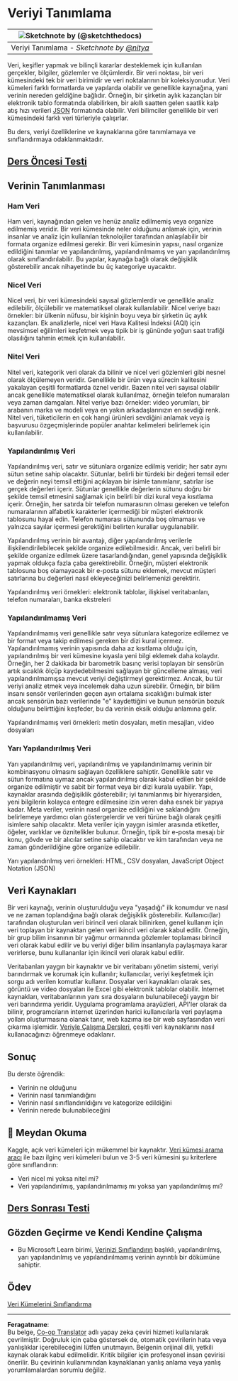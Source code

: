 <!--
CO_OP_TRANSLATOR_METADATA:
{
  "original_hash": "12339119c0165da569a93ddba05f9339",
  "translation_date": "2025-09-06T09:06:08+00:00",
  "source_file": "1-Introduction/03-defining-data/README.md",
  "language_code": "tr"
}
-->
# Veriyi Tanımlama

|![ Sketchnote by [(@sketchthedocs)](https://sketchthedocs.dev) ](../../sketchnotes/03-DefiningData.png)|
|:---:|
|Veriyi Tanımlama - _Sketchnote by [@nitya](https://twitter.com/nitya)_ |

Veri, keşifler yapmak ve bilinçli kararlar desteklemek için kullanılan gerçekler, bilgiler, gözlemler ve ölçümlerdir. Bir veri noktası, bir veri kümesindeki tek bir veri birimidir ve veri noktalarının bir koleksiyonudur. Veri kümeleri farklı formatlarda ve yapılarda olabilir ve genellikle kaynağına, yani verinin nereden geldiğine bağlıdır. Örneğin, bir şirketin aylık kazançları bir elektronik tablo formatında olabilirken, bir akıllı saatten gelen saatlik kalp atış hızı verileri [JSON](https://stackoverflow.com/a/383699) formatında olabilir. Veri bilimciler genellikle bir veri kümesindeki farklı veri türleriyle çalışırlar.

Bu ders, veriyi özelliklerine ve kaynaklarına göre tanımlamaya ve sınıflandırmaya odaklanmaktadır.

## [Ders Öncesi Testi](https://ff-quizzes.netlify.app/en/ds/quiz/4)
## Verinin Tanımlanması

### Ham Veri
Ham veri, kaynağından gelen ve henüz analiz edilmemiş veya organize edilmemiş veridir. Bir veri kümesinde neler olduğunu anlamak için, verinin insanlar ve analiz için kullanılan teknolojiler tarafından anlaşılabilir bir formata organize edilmesi gerekir. Bir veri kümesinin yapısı, nasıl organize edildiğini tanımlar ve yapılandırılmış, yapılandırılmamış ve yarı yapılandırılmış olarak sınıflandırılabilir. Bu yapılar, kaynağa bağlı olarak değişiklik gösterebilir ancak nihayetinde bu üç kategoriye uyacaktır.

### Nicel Veri
Nicel veri, bir veri kümesindeki sayısal gözlemlerdir ve genellikle analiz edilebilir, ölçülebilir ve matematiksel olarak kullanılabilir. Nicel veriye bazı örnekler: bir ülkenin nüfusu, bir kişinin boyu veya bir şirketin üç aylık kazançları. Ek analizlerle, nicel veri Hava Kalitesi İndeksi (AQI) için mevsimsel eğilimleri keşfetmek veya tipik bir iş gününde yoğun saat trafiği olasılığını tahmin etmek için kullanılabilir.

### Nitel Veri
Nitel veri, kategorik veri olarak da bilinir ve nicel veri gözlemleri gibi nesnel olarak ölçülemeyen veridir. Genellikle bir ürün veya sürecin kalitesini yakalayan çeşitli formatlarda öznel veridir. Bazen nitel veri sayısal olabilir ancak genellikle matematiksel olarak kullanılmaz, örneğin telefon numaraları veya zaman damgaları. Nitel veriye bazı örnekler: video yorumları, bir arabanın marka ve modeli veya en yakın arkadaşlarınızın en sevdiği renk. Nitel veri, tüketicilerin en çok hangi ürünleri sevdiğini anlamak veya iş başvurusu özgeçmişlerinde popüler anahtar kelimeleri belirlemek için kullanılabilir.

### Yapılandırılmış Veri
Yapılandırılmış veri, satır ve sütunlara organize edilmiş veridir; her satır aynı sütun setine sahip olacaktır. Sütunlar, belirli bir türdeki bir değeri temsil eder ve değerin neyi temsil ettiğini açıklayan bir isimle tanımlanır, satırlar ise gerçek değerleri içerir. Sütunlar genellikle değerlerin sütunu doğru bir şekilde temsil etmesini sağlamak için belirli bir dizi kural veya kısıtlama içerir. Örneğin, her satırda bir telefon numarasının olması gereken ve telefon numaralarının alfabetik karakterler içermediği bir müşteri elektronik tablosunu hayal edin. Telefon numarası sütununda boş olmaması ve yalnızca sayılar içermesi gerektiğini belirten kurallar uygulanabilir.

Yapılandırılmış verinin bir avantajı, diğer yapılandırılmış verilerle ilişkilendirilebilecek şekilde organize edilebilmesidir. Ancak, veri belirli bir şekilde organize edilmek üzere tasarlandığından, genel yapısında değişiklik yapmak oldukça fazla çaba gerektirebilir. Örneğin, müşteri elektronik tablosuna boş olamayacak bir e-posta sütunu eklemek, mevcut müşteri satırlarına bu değerleri nasıl ekleyeceğinizi belirlemenizi gerektirir.

Yapılandırılmış veri örnekleri: elektronik tablolar, ilişkisel veritabanları, telefon numaraları, banka ekstreleri

### Yapılandırılmamış Veri
Yapılandırılmamış veri genellikle satır veya sütunlara kategorize edilemez ve bir format veya takip edilmesi gereken bir dizi kural içermez. Yapılandırılmamış verinin yapısında daha az kısıtlama olduğu için, yapılandırılmış bir veri kümesine kıyasla yeni bilgi eklemek daha kolaydır. Örneğin, her 2 dakikada bir barometrik basınç verisi toplayan bir sensörün artık sıcaklık ölçüp kaydedebilmesini sağlayan bir güncelleme alması, veri yapılandırılmamışsa mevcut veriyi değiştirmeyi gerektirmez. Ancak, bu tür veriyi analiz etmek veya incelemek daha uzun sürebilir. Örneğin, bir bilim insanı sensör verilerinden geçen ayın ortalama sıcaklığını bulmak ister ancak sensörün bazı verilerinde "e" kaydettiğini ve bunun sensörün bozuk olduğunu belirttiğini keşfeder, bu da verinin eksik olduğu anlamına gelir.

Yapılandırılmamış veri örnekleri: metin dosyaları, metin mesajları, video dosyaları

### Yarı Yapılandırılmış Veri
Yarı yapılandırılmış veri, yapılandırılmış ve yapılandırılmamış verinin bir kombinasyonu olmasını sağlayan özelliklere sahiptir. Genellikle satır ve sütun formatına uymaz ancak yapılandırılmış olarak kabul edilen bir şekilde organize edilmiştir ve sabit bir format veya bir dizi kurala uyabilir. Yapı, kaynaklar arasında değişiklik gösterebilir; iyi tanımlanmış bir hiyerarşiden, yeni bilgilerin kolayca entegre edilmesine izin veren daha esnek bir yapıya kadar. Meta veriler, verinin nasıl organize edildiğini ve saklandığını belirlemeye yardımcı olan göstergelerdir ve veri türüne bağlı olarak çeşitli isimlere sahip olacaktır. Meta veriler için yaygın isimler arasında etiketler, öğeler, varlıklar ve öznitelikler bulunur. Örneğin, tipik bir e-posta mesajı bir konu, gövde ve bir alıcılar setine sahip olacaktır ve kim tarafından veya ne zaman gönderildiğine göre organize edilebilir.

Yarı yapılandırılmış veri örnekleri: HTML, CSV dosyaları, JavaScript Object Notation (JSON)

## Veri Kaynakları 

Bir veri kaynağı, verinin oluşturulduğu veya "yaşadığı" ilk konumdur ve nasıl ve ne zaman toplandığına bağlı olarak değişiklik gösterebilir. Kullanıcı(lar) tarafından oluşturulan veri birincil veri olarak bilinirken, genel kullanım için veri toplayan bir kaynaktan gelen veri ikincil veri olarak kabul edilir. Örneğin, bir grup bilim insanının bir yağmur ormanında gözlemler toplaması birincil veri olarak kabul edilir ve bu veriyi diğer bilim insanlarıyla paylaşmaya karar verirlerse, bunu kullananlar için ikincil veri olarak kabul edilir.

Veritabanları yaygın bir kaynaktır ve bir veritabanı yönetim sistemi, veriyi barındırmak ve korumak için kullanılır; kullanıcılar, veriyi keşfetmek için sorgu adı verilen komutlar kullanır. Dosyalar veri kaynakları olarak ses, görüntü ve video dosyaları ile Excel gibi elektronik tablolar olabilir. İnternet kaynakları, veritabanlarının yanı sıra dosyaların bulunabileceği yaygın bir veri barındırma yeridir. Uygulama programlama arayüzleri, API'ler olarak da bilinir, programcıların internet üzerinden harici kullanıcılarla veri paylaşma yolları oluşturmasına olanak tanır, web kazıma ise bir web sayfasından veri çıkarma işlemidir. [Veriyle Çalışma Dersleri](../../../../../../../../../2-Working-With-Data), çeşitli veri kaynaklarını nasıl kullanacağınızı öğrenmeye odaklanır.

## Sonuç

Bu derste öğrendik:

- Verinin ne olduğunu
- Verinin nasıl tanımlandığını
- Verinin nasıl sınıflandırıldığını ve kategorize edildiğini
- Verinin nerede bulunabileceğini

## 🚀 Meydan Okuma

Kaggle, açık veri kümeleri için mükemmel bir kaynaktır. [Veri kümesi arama aracı](https://www.kaggle.com/datasets) ile bazı ilginç veri kümeleri bulun ve 3-5 veri kümesini şu kriterlere göre sınıflandırın:

- Veri nicel mi yoksa nitel mi?
- Veri yapılandırılmış, yapılandırılmamış mı yoksa yarı yapılandırılmış mı?

## [Ders Sonrası Testi](https://ff-quizzes.netlify.app/en/ds/quiz/5)

## Gözden Geçirme ve Kendi Kendine Çalışma

- Bu Microsoft Learn birimi, [Verinizi Sınıflandırın](https://docs.microsoft.com/en-us/learn/modules/choose-storage-approach-in-azure/2-classify-data) başlıklı, yapılandırılmış, yarı yapılandırılmış ve yapılandırılmamış verinin ayrıntılı bir dökümüne sahiptir.

## Ödev

[Veri Kümelerini Sınıflandırma](assignment.md)

---

**Feragatname**:  
Bu belge, [Co-op Translator](https://github.com/Azure/co-op-translator) adlı yapay zeka çeviri hizmeti kullanılarak çevrilmiştir. Doğruluk için çaba göstersek de, otomatik çevirilerin hata veya yanlışlıklar içerebileceğini lütfen unutmayın. Belgenin orijinal dili, yetkili kaynak olarak kabul edilmelidir. Kritik bilgiler için profesyonel insan çevirisi önerilir. Bu çevirinin kullanımından kaynaklanan yanlış anlama veya yanlış yorumlamalardan sorumlu değiliz.